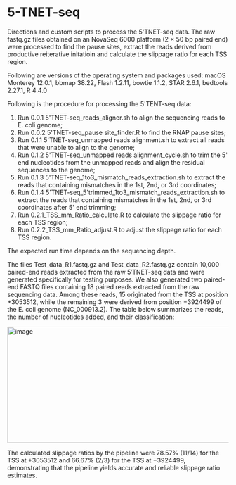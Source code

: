 # 5-TNET-seq
Directions and custom scripts to process the 5'TNET-seq data. The raw fastq.gz files obtained on an NovaSeq 6000 platform (2 × 50 bp paired end) were processed to find the pause sites, extract the reads derived from productive reiterative initatioin and calculate the slippage ratio for each TSS region.

Following are versions of the operating system and packages used:
macOS Monterey 12.0.1, bbmap 38.22, Flash 1.2.11, bowtie 1.1.2, STAR 2.6.1, bedtools 2.27.1, R 4.4.0

Following is the procedure for processing the 5'TENT-seq data:

1. Run 0.0.1 5'TNET-seq_reads_aligner.sh to align the sequencing reads to E. coli genome;
2. Run 0.0.2 5'TNET-seq_pause site_finder.R to find the RNAP pause sites;
3. Run 0.1.1 5'TNET-seq_unmapped reads alignment.sh to extract all reads that were unable to align to the genome;
4. Run 0.1.2 5'TNET-seq_unmapped reads alignment_cycle.sh to trim the 5' end nucleotides from the unmapped reads and align the residual sequences to the genome;
5. Run 0.1.3 5'TNET-seq_1to3_mismatch_reads_extraction.sh to extract the reads that containing mismatches in the 1st, 2nd, or 3rd coordinates;
6. Run 0.1.4 5'TNET-seq_5'trimmed_1to3_mismatch_reads_extraction.sh to extract the reads that containing mismatches in the 1st, 2nd, or 3rd coordinates after 5' end trimming;
7. Run 0.2.1_TSS_mm_Ratio_calculate.R to calculate the slippage ratio for each TSS region;
8. Run 0.2.2_TSS_mm_Ratio_adjust.R to adjust the slippage ratio for each TSS region.

The expected run time depends on the sequencing depth.

The files Test_data_R1.fastq.gz and Test_data_R2.fastq.gz contain 10,000 paired-end reads extracted from the raw 5′TNET-seq data and were generated specifically for testing purposes.
We also generated two paired-end FASTQ files containing 18 paired reads extracted from the raw sequencing data. Among these reads, 15 originated from the TSS at position +3053512, while the remaining 3 were derived from position −3924499 of the E. coli genome (NC_000913.2). The table below summarizes the reads, the number of nucleotides added, and their classification:

<img width="588" height="264" alt="image" src="https://github.com/user-attachments/assets/89461dbb-83cb-42a9-90fb-0748ad4665a0" />



The calculated slippage ratios by the pipeline were 78.57% (11/14) for the TSS at +3053512 and 66.67% (2/3) for the TSS at −3924499, demonstrating that the pipeline yields accurate and reliable slippage ratio estimates.
